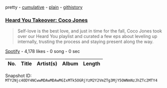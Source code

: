 pretty - [cumulative](/playlists/cumulative/37i9dQZF1DWVu3lAQuOIjU.md) - [plain](/playlists/plain/37i9dQZF1DWVu3lAQuOIjU) - [githistory](https://github.githistory.xyz/mackorone/spotify-playlist-archive/blob/main/playlists/plain/37i9dQZF1DWVu3lAQuOIjU)

### [Heard You Takeover: Coco Jones](https://open.spotify.com/playlist/37i9dQZF1DWVu3lAQuOIjU)

> Self\-love is the best love, and just in time for the fall, Coco Jones took over our Heard You playlist and curated a few eps about leveling up internally, trusting the process and staying present along the way.

[Spotify](https://open.spotify.com/user/spotify) - 4,178 likes - 0 song - 0 sec

| No. | Title | Artist(s) | Album | Length |
|---|---|---|---|---|

Snapshot ID: `MTY2Njc4ODY4NCwwMDAwMDAwMGIxMTk5OGRjYzM2Y2VmZTg3MjY5OWNmNzJhZTc2MTY4`
